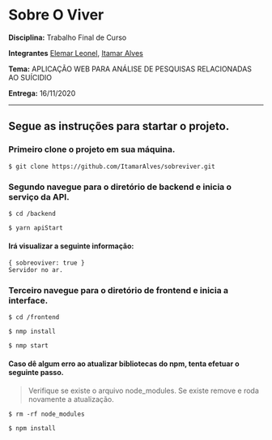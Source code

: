 # Sobre O Viver

**Disciplina:**  Trabalho Final de Curso

**Integrantes**  [Elemar Leonel](https://github.com/Elemar-18), [Itamar Alves](https://github.com/ItamarAlves)

**Tema:** APLICAÇÃO WEB PARA ANÁLISE DE PESQUISAS RELACIONADAS AO SUÍCIDIO

**Entrega:** 16/11/2020

***

## Segue as instruções para startar o projeto.

### Primeiro clone o projeto em sua máquina.
```shell
$ git clone https://github.com/ItamarAlves/sobreviver.git
```

### Segundo navegue para o diretório de backend e inicia o serviço da API.
```shell
$ cd /backend

$ yarn apiStart

```
#### Irá visualizar a seguinte informação:
```shell
{ sobreoviver: true }
Servidor no ar.
```

### Terceiro navegue para o diretório de frontend e inicia a interface.
```shell
$ cd /frontend

$ nmp install

$ nmp start
```

#### Caso dê algum erro ao atualizar bibliotecas do npm, tenta efetuar o seguinte passo.
> Verifique se existe o arquivo node_modules.
> Se existe remove e roda novamente a atualização.

```shell
$ rm -rf node_modules

$ npm install

```

